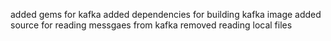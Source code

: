 added gems for kafka
added dependencies for building kafka image
added source for reading messgaes from kafka
removed reading local files
